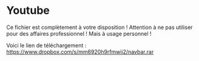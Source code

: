 Youtube
=======

Ce fichier est complètement à votre disposition ! Attention à ne pas utiliser pour des affaires professionnel ! Mais à usage personnel ! 

Voici le lien de téléchargement : https://www.dropbox.com/s/mm6920h9rfmwii2/navbar.rar
